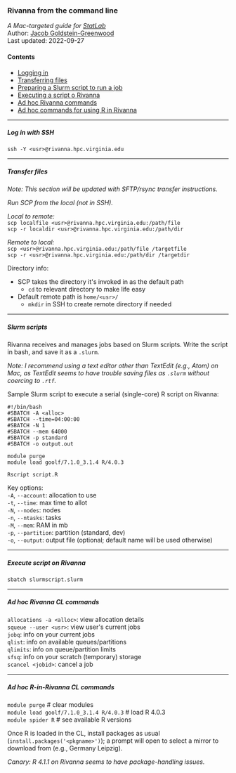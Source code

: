 ### Rivanna from the command line
_A Mac-targeted guide for [StatLab](https://data.library.virginia.edu/statlab/)_  
Author: [Jacob Goldstein-Greenwood](https://github.com/jacob-gg)  
Last updated: 2022-09-27  

#### Contents
- [Logging in](#log-in-with-ssh)  
- [Transferring files](#transfer-files)  
- [Preparing a Slurm script to run a job](#slurm-script)  
- [Executing a script o Rivanna](#execute-script-on-rivanna)  
- [Ad hoc Rivanna commands](#ad-hoc-rivanna-cl-commands)  
- [Ad hoc commands for using R in Rivanna](#ad-hoc-r-in-rivanna-cl-commands)  

---
##### Log in with SSH

`ssh -Y <usr>@rivanna.hpc.virginia.edu`

---
##### Transfer files

_Note: This section will be updated with SFTP/rsync transfer instructions._

_Run SCP from the local (not in SSH)._  

_Local to remote:_  
`scp localfile <usr>@rivanna.hpc.virginia.edu:/path/file`  
`scp -r localdir <usr>@rivanna.hpc.virginia.edu:/path/dir`

_Remote to local:_  
`scp <usr>@rivanna.hpc.virginia.edu:/path/file /targetfile`  
`scp -r <usr>@rivanna.hpc.virginia.edu:/path/dir /targetdir`

Directory info:
- SCP takes the directory it's invoked in as the default path
  - `cd` to relevant directory to make life easy
- Default remote path is `home/<usr>/`
  - `mkdir` in SSH to create remote directory if needed

---
##### Slurm scripts

Rivanna receives and manages jobs based on Slurm scripts. Write the script in bash, and save it as a `.slurm`.

_Note: I recommend using a text editor other than TextEdit (e.g., Atom) on Mac, as TextEdit seems to have trouble saving files as `.slurm` without coercing to `.rtf`._

Sample Slurm script to execute a serial (single-core) R script on Rivanna:
```
#!/bin/bash
#SBATCH -A <alloc>
#SBATCH --time=04:00:00
#SBATCH -N 1
#SBATCH --mem 64000
#SBATCH -p standard
#SBATCH -o output.out

module purge
module load goolf/7.1.0_3.1.4 R/4.0.3

Rscript script.R
```

Key options:  
`-A`, `--account`: allocation to use  
`-t`, `--time`: max time to allot  
`-N`, `--nodes`: nodes  
`-n`, `--ntasks`: tasks  
`-M`, `--mem`: RAM in mb  
`-p`, `--partition`: partition (standard, dev)  
`-o`, `--output`: output file (optional; default name will be used otherwise)

---
##### Execute script on Rivanna

`sbatch slurmscript.slurm`

---
##### Ad hoc Rivanna CL commands

`allocations -a <alloc>`: view allocation details  
`squeue --user <usr>`: view user's current jobs  
`jobq`: info on your current jobs  
`qlist`: info on available queues/partitions  
`qlimits`: info on queue/partition limits  
`sfsq`: info on your scratch (temporary) storage  
`scancel <jobid>`: cancel a job  

---
##### Ad hoc R-in-Rivanna CL commands

`module purge` # clear modules  
`module load goolf/7.1.0_3.1.4 R/4.0.3` # load R 4.0.3  
`module spider R` # see available R versions  

Once R is loaded in the CL, install packages as usual (`install.packages('<pkgname>')`); a prompt will open to select a mirror to download from (e.g., Germany Leipzig).

_Canary: R 4.1.1 on Rivanna seems to have package-handling issues._
